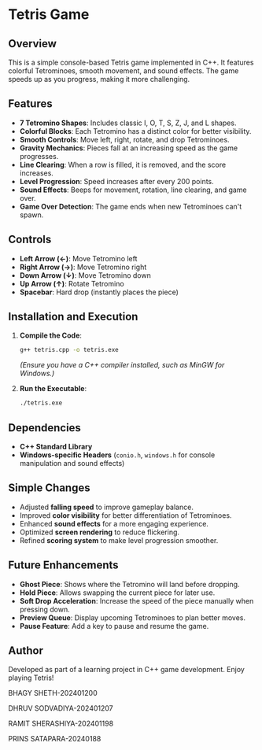 # Tetris Game

## Overview

This is a simple console-based Tetris game implemented in C++. It features colorful Tetrominoes, smooth movement, and sound effects. The game speeds up as you progress, making it more challenging.

## Features

- **7 Tetromino Shapes**: Includes classic I, O, T, S, Z, J, and L shapes.
- **Colorful Blocks**: Each Tetromino has a distinct color for better visibility.
- **Smooth Controls**: Move left, right, rotate, and drop Tetrominoes.
- **Gravity Mechanics**: Pieces fall at an increasing speed as the game progresses.
- **Line Clearing**: When a row is filled, it is removed, and the score increases.
- **Level Progression**: Speed increases after every 200 points.
- **Sound Effects**: Beeps for movement, rotation, line clearing, and game over.
- **Game Over Detection**: The game ends when new Tetrominoes can't spawn.

## Controls

- **Left Arrow (←)**: Move Tetromino left
- **Right Arrow (→)**: Move Tetromino right
- **Down Arrow (↓)**: Move Tetromino down
- **Up Arrow (↑)**: Rotate Tetromino
- **Spacebar**: Hard drop (instantly places the piece)

## Installation and Execution

1. **Compile the Code**:

   ```sh
   g++ tetris.cpp -o tetris.exe
   ```

   *(Ensure you have a C++ compiler installed, such as MinGW for Windows.)*

2. **Run the Executable**:

   ```sh
   ./tetris.exe
   ```

## Dependencies

- **C++ Standard Library**
- **Windows-specific Headers** (`conio.h`, `windows.h` for console manipulation and sound effects)

## Simple Changes

- Adjusted **falling speed** to improve gameplay balance.
- Improved **color visibility** for better differentiation of Tetrominoes.
- Enhanced **sound effects** for a more engaging experience.
- Optimized **screen rendering** to reduce flickering.
- Refined **scoring system** to make level progression smoother.

## Future Enhancements

- **Ghost Piece**: Shows where the Tetromino will land before dropping.
- **Hold Piece**: Allows swapping the current piece for later use.
- **Soft Drop Acceleration**: Increase the speed of the piece manually when pressing down.
- **Preview Queue**: Display upcoming Tetrominoes to plan better moves.
- **Pause Feature**: Add a key to pause and resume the game.



## Author

Developed as part of a learning project in C++ game development. Enjoy playing Tetris!

BHAGY SHETH-202401200

DHRUV SODVADIYA-202401207

RAMIT SHERASHIYA-202401198

PRINS SATAPARA-20240188
